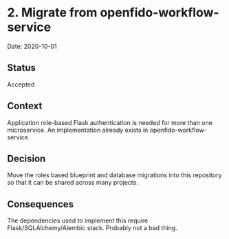 # 2. Migrate from openfido-workflow-service

Date: 2020-10-01

## Status

Accepted

## Context

Application role-based Flask authentication is needed for more than one
microservice. An implementation already exists in openfido-workflow-service.

## Decision

Move the roles based blueprint and database migrations into this repository so
that it can be shared across many projects.

## Consequences

The dependencies used to implement this require Flask/SQLAlchemy/Alembic stack.
Probably not a bad thing.
